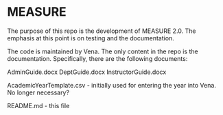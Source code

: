 # MEASURE

The purpose of this repo is the development of MEASURE 2.0.  The emphasis at this point is on testing and the documentation.

The code is maintained by Vena.  The only content in the repo is the documentation.  Specifically, there are the following documents:

AdminGuide.docx
DeptGuide.docx
InstructorGuide.docx

AcademicYearTemplate.csv - initially used for entering the year into Vena.  No longer necessary?

README.md - this file